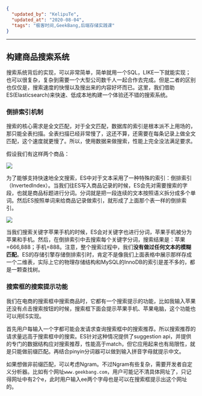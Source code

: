 ```json
{
  "updated_by": "KelipuTe",
  "updated_at": "2020-08-04",
  "tags": "极客时间,GeekBang,后端存储实践课"
}
```

---

## 构建商品搜索系统

搜索系统背后的实现，可以非常简单，简单就用一个SQL，LIKE一下就能实现；也可以很复杂，复杂到需要一个大型公司数千人一起合作去完成。但是二者的区别也仅仅是，搜索速度的快慢以及搜出来的内容好坏而已。这里，我们借助ES(Elasticsearch)来快速、低成本地构建一个体验还不错的搜索系统。

### 倒排索引机制

搜索的核心需求是全文匹配，对于全文匹配，数据库的索引是根本派不上用场的，那只能全表扫描。全表扫描已经非常慢了，这还不算，还需要在每条记录上做全文匹配，这个速度就更慢了。所以，使用数据来做搜索，性能上完全没法满足要求。

假设我们有这样两个商品：

![](E:\Workspace\KTKnowledgeBase\Image\GeekBang\HouDuanCunChu\SouSuoXiTong_img01.jpg)

为了能够支持快速地全文搜索，ES中对于文本采用了一种特殊的索引：倒排索引（InvertedIndex）。当我们往ES写入商品记录的时候，ES会先对需要搜索的字段，也就是商品标题进行分词。分词就是把一段连续的文本按照语义拆分成多个单词。然后ES按照单词来给商品记录做索引，就形成了上面那个表一样的倒排索引。

![](E:\Workspace\KTKnowledgeBase\Image\GeekBang\HouDuanCunChu\SouSuoXiTong_img02.jpg)

当我们搜索关键字苹果手机的时候，ES会对关键字也进行分词，苹果手机被分为苹果和手机。然后，在倒排索引中去搜索每个关键字分词，搜索结果是：苹果=666,888；手机=888。注意，整个搜索过程中，我们**没有做过任何文本的模糊匹配**。ES的存储引擎存储倒排索引时，肯定不是像我们上面表格中展示那样存成一个二维表，实际上它的物理存储结构和MySQL的InnoDB的索引是差不多的，都是一颗查找树。

### 搜索框的搜索提示功能

我们在电商的搜索框中搜索商品时，它都有一个搜索提示的功能，比如我输入苹果还没有点击搜索按钮的时候，搜索框下面会提示苹果手机、苹果电脑，这个功能也可以用ES实现。

首先用户每输入一个字都可能会发请求查询搜索框中的搜索推荐。所以搜索推荐的请求量远高于搜索框中的搜索。ES针对这种情况提供了suggestion api，并提供的专门的数据结构应对搜索推荐，性能高于match，但它应用起来也有局限性，就是只能做前缀匹配。再结合pinyin分词器可以做到输入拼音字母就提示中文。

如果想做非前缀匹配，可以考虑Ngram。不过Ngram有些复杂，需要开发者自定义分析器。比如有个网址`www.geekbang.com`，用户可能记不清具体网址了，只记得网址中有2个e，此时用户输入ee两个字母也是可以在搜索框提示出这个网址的。